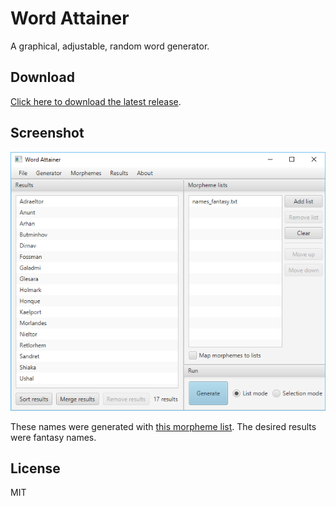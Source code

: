 # Word Attainer
A graphical, adjustable, random word generator.

## Download
[Click here to download the latest release](https://github.com/peterjohansen/word-attainer/releases/latest).

## Screenshot
![](demo/screenshot.png)

These names were generated with [this morpheme list](demo/names_fantasy.txt). The desired results were fantasy names.

## License
MIT
